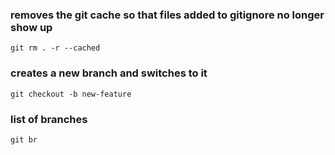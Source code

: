 ### removes the git cache so that files added to gitignore no longer show up 
```git rm . -r --cached``` 

### creates a new branch and switches to it
```git checkout -b new-feature```

### list of branches
```git br```
